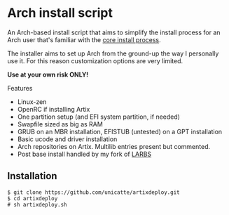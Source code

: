 # Arch install script

An Arch-based install script that aims to simplify the install process for an Arch user that's familiar with the [core install process](https://wiki.archlinux.org/title/Installation_guide).

The installer aims to set up Arch from the ground-up the way I personally use it. For this reason customization options are very limited.

**Use at your own risk ONLY!**

Features
- Linux-zen
- OpenRC if installing Artix
- One partition setup (and EFI system partition, if needed)
- Swapfile sized as big as RAM
- GRUB on an MBR installation, EFISTUB (untested) on a GPT installation
- Basic ucode and driver installation
- Arch repositories on Artix. Multilib entries present but commented.
- Post base install handled by my fork of [LARBS](https://github.com/unicatte/LARBS)

## Installation

```
$ git clone https://github.com/unicatte/artixdeploy.git
$ cd artixdeploy
# sh artixdeploy.sh
```

